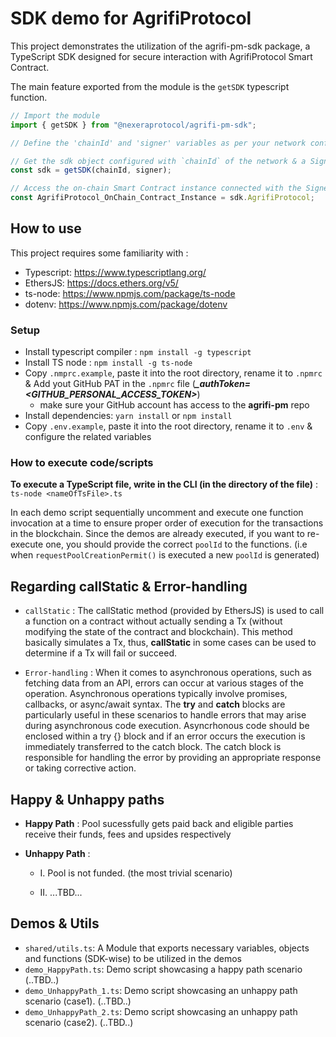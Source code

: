 # SDK demo for AgrifiProtocol

This project demonstrates the utilization of the agrifi-pm-sdk package, a TypeScript SDK designed for secure interaction with AgrifiProtocol Smart Contract.

The main feature exported from the module is the `getSDK` typescript function.

```typescript
// Import the module
import { getSDK } from "@nexeraprotocol/agrifi-pm-sdk";

// Define the 'chainId' and 'signer' variables as per your network configuration

// Get the sdk object configured with `chainId` of the network & a Signer connected to that network 
const sdk = getSDK(chainId, signer);

// Access the on-chain Smart Contract instance connected with the Signer
const AgrifiProtocol_OnChain_Contract_Instance = sdk.AgrifiProtocol;
```


## How to use

This project requires some familiarity with :

- Typescript: https://www.typescriptlang.org/
- EthersJS: https://docs.ethers.org/v5/
- ts-node: https://www.npmjs.com/package/ts-node
- dotenv: https://www.npmjs.com/package/dotenv


### Setup

- Install typescript compiler : `npm install -g typescript`
- Install TS node : `npm install -g ts-node`
- Copy `.nmprc.example`, paste it into the root directory, rename it to `.npmrc` & Add yout GitHub PAT in the `.npmrc` file (***_authToken=<GITHUB_PERSONAL_ACCESS_TOKEN>***)
    - make sure your GitHub account has access to the **agrifi-pm** repo
- Install dependencies: `yarn install` or `npm install`
- Copy `.env.example`, paste it into the root directory, rename it to `.env` & configure the related variables


### How to execute code/scripts 

**To execute a TypeScript file, write in the CLI (in the directory of the file)** :
`ts-node <nameOfTsFile>.ts`

In each demo script sequentially uncomment and execute one function invocation at a time to ensure proper order of execution for the transactions in the blockchain. Since the demos are already executed, if you want to re-execute one, you should provide the correct `poolId` to the functions.
(i.e when `requestPoolCreationPermit()` is executed a new `poolId` is generated)


## Regarding callStatic & Error-handling

- `callStatic` : The callStatic method (provided by EthersJS) is used to call a function on a contract without actually sending a Tx (without modifying the state of the contract and blockchain). This method basically simulates a Tx, thus, **callStatic** in some cases can be used to determine if a Tx will fail or succeed.

- `Error-handling` : When it comes to asynchronous operations, such as fetching data from an API, errors can occur at various stages of the operation. Asynchronous operations typically involve promises, callbacks, or async/await syntax. The **try** and **catch** blocks are particularly useful in these scenarios to handle errors that may arise during asynchronous code execution. Asyncrhonous code should be enclosed within a try {} block and if an error occurs the execution is immediately transferred to the catch block. The catch block is responsible for handling the error by providing an appropriate response or taking corrective action.


## Happy & Unhappy paths 

- **Happy Path** : Pool sucessfully gets paid back and eligible parties receive their funds, fees and upsides respectively

- **Unhappy Path** :

    - I. Pool is not funded. (the most trivial scenario)

    - II. ...TBD...


## Demos & Utils

- `shared/utils.ts`: A Module that exports necessary variables, objects and functions (SDK-wise) to be utilized in the demos
- `demo_HappyPath.ts`: Demo script showcasing a happy path scenario (..TBD..)
- `demo_UnhappyPath_1.ts`: Demo script showcasing an unhappy path scenario (case1). (..TBD..)
- `demo_UnhappyPath_2.ts`: Demo script showcasing an unhappy path scenario (case2). (..TBD..)
